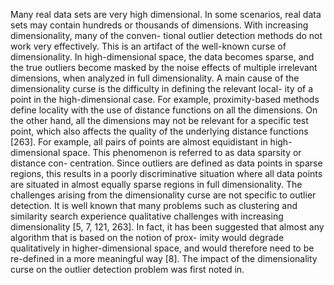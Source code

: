 Many real data sets are very high dimensional. In some scenarios, real data sets may contain hundreds or thousands of dimensions. With increasing dimensionality, many of the conven- tional outlier detection methods do not work very effectively. This is an artifact of the well-known curse of dimensionality. In high-dimensional space, the data becomes sparse, and the true outliers become masked by the noise effects of multiple irrelevant dimensions, when analyzed in full dimensionality.
A main cause of the dimensionality curse is the difficulty in defining the relevant local- ity of a point in the high-dimensional case. For example, proximity-based methods define locality with the use of distance functions on all the dimensions. On the other hand, all the dimensions may not be relevant for a specific test point, which also affects the quality of the underlying distance functions [263]. For example, all pairs of points are almost equidistant in high-dimensional space. This phenomenon is referred to as data sparsity or distance con- centration. Since outliers are defined as data points in sparse regions, this results in a poorly discriminative situation where all data points are situated in almost equally sparse regions in full dimensionality. The challenges arising from the dimensionality curse are not specific to outlier detection. It is well known that many problems such as clustering and similarity search experience qualitative challenges with increasing dimensionality [5, 7, 121, 263]. In fact, it has been suggested that almost any algorithm that is based on the notion of prox- imity would degrade qualitatively in higher-dimensional space, and would therefore need to
be re-defined in a more meaningful way [8]. The impact of the dimensionality curse on the outlier detection problem was first noted in.
